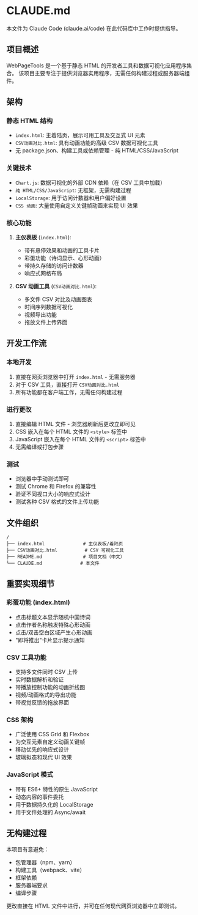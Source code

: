 # CLAUDE.md

本文件为 Claude Code (claude.ai/code) 在此代码库中工作时提供指导。

## 项目概述

WebPageTools 是一个基于静态 HTML 的开发者工具和数据可视化应用程序集合。
该项目主要专注于提供浏览器实用程序，无需任何构建过程或服务器端组件。

## 架构

### 静态 HTML 结构

- `index.html`: 主着陆页，展示可用工具及交互式 UI 元素
- `CSV动画对比.html`: 具有动画功能的高级 CSV 数据可视化工具
- 无 package.json、构建工具或依赖管理 - 纯 HTML/CSS/JavaScript

### 关键技术

- `Chart.js`: 数据可视化的外部 CDN 依赖（在 CSV 工具中加载）
- `纯 HTML/CSS/JavaScript`: 无框架，无需构建过程
- `LocalStorage`: 用于访问计数器和用户偏好设置
- `CSS 动画`: 大量使用自定义关键帧动画来实现 UI 效果

### 核心功能

1. **主仪表板** (`index.html`):
   - 带有悬停效果和动画的工具卡片
   - 彩蛋功能（诗词显示、心形动画）
   - 带持久存储的访问计数器
   - 响应式网格布局

2. **CSV 动画工具** (`CSV动画对比.html`):
   - 多文件 CSV 对比及动画图表
   - 时间序列数据可视化
   - 视频导出功能
   - 拖放文件上传界面

## 开发工作流

### 本地开发

1. 直接在网页浏览器中打开 `index.html` - 无需服务器
2. 对于 CSV 工具，直接打开 `CSV动画对比.html`
3. 所有功能都在客户端工作，无需任何构建过程

### 进行更改

1. 直接编辑 HTML 文件 - 浏览器刷新后更改立即可见
2. CSS 嵌入在每个 HTML 文件的 `<style>` 标签中
3. JavaScript 嵌入在每个 HTML 文件的 `<script>` 标签中
4. 无需编译或打包步骤

### 测试

- 浏览器中手动测试即可
- 测试 Chrome 和 Firefox 的兼容性
- 验证不同视口大小的响应式设计
- 测试各种 CSV 格式的文件上传功能

## 文件组织

```text
/
├── index.html              # 主仪表板/着陆页
├── CSV动画对比.html          # CSV 可视化工具
├── README.md               # 项目文档（中文）
└── CLAUDE.md              # 本文件
```

## 重要实现细节

### 彩蛋功能 (index.html)

- 点击标题文本显示随机中国诗词
- 点击作者名称触发特殊心形动画
- 点击/双击空白区域产生心形动画
- "即将推出"卡片显示提示通知

### CSV 工具功能

- 支持多文件同时 CSV 上传
- 实时数据解析和验证
- 带播放控制功能的动画折线图
- 视频/动画格式的导出功能
- 带视觉反馈的拖放界面

### CSS 架构

- 广泛使用 CSS Grid 和 Flexbox
- 为交互元素自定义动画关键帧
- 移动优先的响应式设计
- 玻璃拟态和现代 UI 效果

### JavaScript 模式

- 带有 ES6+ 特性的原生 JavaScript
- 动态内容的事件委托
- 用于数据持久化的 LocalStorage
- 用于文件处理的 Async/await

## 无构建过程

本项目有意避免：

- 包管理器（npm、yarn）
- 构建工具（webpack、vite）
- 框架依赖
- 服务器端要求
- 编译步骤

更改直接在 HTML 文件中进行，并可在任何现代网页浏览器中立即测试。

